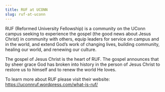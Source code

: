 ```yaml
---
title: RUF at UCONN
slug: ruf-at-uconn
---
```


RUF (Reformed University Fellowship) is a community on the UConn campus seeking to experience the gospel (the good news about Jesus Christ) in community with others, equip leaders for service on campus and in the world, and extend God’s work of changing lives, building community, healing our world, and renewing our culture.

The gospel of Jesus Christ is the heart of RUF. The gospel announces that by sheer grace God has broken into history in the person of Jesus Christ to restore us to himself and to renew the world He loves.

To learn more about RUF please visit their website: https://uconnruf.wordpress.com/what-is-ruf/
